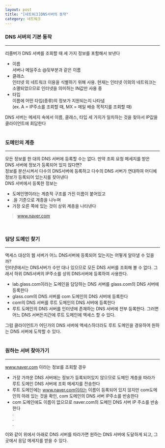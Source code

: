 ```yaml
---
layout: post
title: "[네트워크]DNS서버의 동작"
category: 네트워크
---
```


### DNS 서버의 기본 동작
---
리졸버가 DNS 서버를 조회할 때 세 가지 정보를 포함해서 보낸다   
- 이름   
서버나 메일주소 @뒷부분과 같은 이름   
- 클래스  
인터넷 외 네트워크 이용을 식별하기 위해 사용. 현재는 인터넷 이외의 네트워크는 소멸되었으므로 인터넷을 의미하는 IN값만 사용 중   
- 타입   
이름에 어떤 타입(종류)의 정보가 지원되는지 나타냄   
(ex. A = IP주소를 조회할 때, MX = 메일 배송 목적지를 조회할 때)

DNS 서버는 메세지 속에서 이름, 클래스, 타입 세 가지가 일치하는 것을 찾아서 IP값을 클라이언트에 회답한다   
&nbsp;

### 도메인의 계층
---
모든 정보를 한 대의 DNS 서버에 등록할 수는 없다. 만약 조회 요청 메세지를 받은 DNS 서버에 정보가 등록되어 있지 않다면?   
정보를 분산시켜서 다수의 DNS서버에 등록하고 다수의 DNS 서버가 연대하여 어디에 정보가 등록되어 있는지를 찾아낸다    
DNS 서버에서 등록한 정보는
- 도메인명이라는 계층적 구조를 가진 이름이 붙어있고    
- .을 기준으로 계층을 나누며   
- 가장 오른 쪽에 있는 것이 상위 계층을 나타낸다

>www.naver.com   

&nbsp;

### 담당 도메인 찾기
---
액세스 대상의 웹 서버가 어느 DNS서버에 등록되어 있는지는 어떻게 알아낼 수 있을까?   
인터넷에서는 DNS서버가 수만 대나 있으므로 모든 DNS 서버를 조회해 볼 수 없다. 그래서 하위 DNS서버의 IP주소를 상위 DNS서버에 등록하여 사용한다.   
    
- lab.glass.com이라는 도메인을 담당하는 DNS 서버를 glass.com의 DNS 서버에 등록한다
- glass.com의 DNS 서버를 com 도메인의 DNS 서버에 등록한다
- com의 DNS 서버를 루트 도메인의 DNS 서버에 등록한다   
- 루트 도메인의 DNS 서버를 인터넷에 존재하는 DNS 서버에 전부 등록한다. 그러면 어느 DNS 서버든지간에 루트 도메인에 액세스 할 수 있다.    

그럼 클라이언트가 어딘가의 DNS 서버에 액세스하더라도 루트 도메인을 경유하여 원하는 DNS 서버에 도착할 수 있다.   
&nbsp;

### 원하는 서버 찾아가기
---
www.naver.com 이라는 정보를 조회할 경우   
- 가장 가까운 DNS 서버에는 정보가 등록되어있지 않으므로 도메인 계층을 따라가 루트 도메인 DNS 서버에 조회 메세지를 전송한다   
- 루트 도메인에는 www.naver.com이라는 이름이 등록되어 있지 않지만 com도메인의 아래 있는 것을 확인, com 도메인의 DNS 서버 IP주소를 반송한다   
- com 도메인에도 이름이 없으므로 naver.com의 도메인 DNS 서버 IP 주소를 반송한다   
.   
.   
.   

이와 같이 위에서 아래로 DNS 서버를 따라가면 원하는 DNS 서버에 도달하게 되고, 그곳에서 응답 메세지를 받을 수 있다.